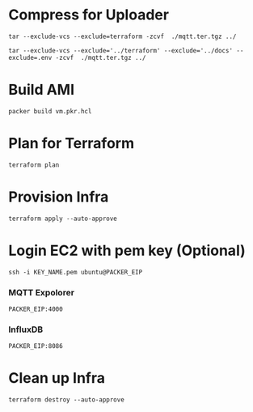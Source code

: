 # Compress for Uploader
```
tar --exclude-vcs --exclude=terraform -zcvf  ./mqtt.ter.tgz ../

tar --exclude-vcs --exclude='../terraform' --exclude='../docs' --exclude=.env -zcvf  ./mqtt.ter.tgz ../
```
# Build AMI
```
packer build vm.pkr.hcl
```

# Plan for Terraform
```
terraform plan
```

# Provision Infra
```
terraform apply --auto-approve
```
# Login EC2 with pem key (Optional)
```
ssh -i KEY_NAME.pem ubuntu@PACKER_EIP
```

### MQTT Expolorer
```
PACKER_EIP:4000
```
### InfluxDB
```
PACKER_EIP:8086
```

# Clean up Infra
```
terraform destroy --auto-approve
```
